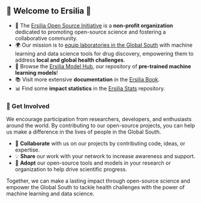 ## 🦠 Welcome to Ersilia 💊

* 🙋‍ The [Ersilia Open Source Initiative](https://ersilia.io) is a **non-profit organization** dedicated to promoting open-source science and fostering a collaborative community.
* 🌍 Our mission is to [equip laboratories in the Global South](https://ersilia.io/projects) with machine learning and data science tools for drug discovery, empowering them to address **local and global health challenges**.
* 🧙 Browse the [Ersilia Model Hub](https://ersilia.io/model-hub), our repository of **pre-trained machine learning models**!
* 📚 Visit more extensive **documentation** in the [Ersilia Book](https://ersilia.gitbook.io/ersilia-book/).
* 📊 Find some **impact statistics** in the [Ersilia Stats](https://github.com/ersilia-os/ersilia-stats) repository.

### 🌟 Get Involved

We encourage participation from researchers, developers, and enthusiasts around the world. By contributing to our open-source projects, you can help us make a difference in the lives of people in the Global South.

* 🤝 **Collaborate** with us on our projects by contributing code, ideas, or expertise.
* 💡 **Share** our work with your network to increase awareness and support.
* 🚀 **Adopt** our open-source tools and models in your research or organization to help drive scientific progress.

Together, we can make a lasting impact through open-source science and empower the Global South to tackle health challenges with the power of machine learning and data science.
